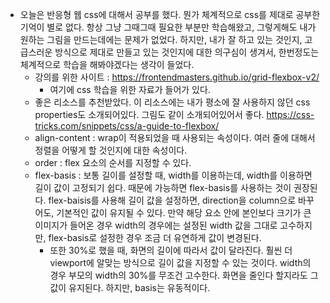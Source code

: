 

- 오늘은 반응형 웹 css에 대해서 공부를 했다. 뭔가 체계적으로 css를 제대로 공부한 기억이 별로 없다. 항상 그냥 그때그때 필요한 부분만 학습해왔고, 그렇게해도 내가 원하는 그림을 만드는데에는 문제가 없었다. 하지만, 내가 잘 하고 있는 것인지, 고급스러운 방식으로 제대로 만들고 있는 것인지에 대한 의구심이 생겨서, 한번정도는 체계적으로 학습을 해봐야겠다는 생각이 들었다. 
	- 강의를 위한 사이트 : https://frontendmasters.github.io/grid-flexbox-v2/
		- 여기에 css 학습을 위한 자료가 들어가 있다. 
	- 좋은 리소스를 추천받았다. 이 리소스에는 내가 평소에 잘 사용하지 않던 css properties도 소개되어있다. 그림도 같이 소개되어있어서 좋다.  https://css-tricks.com/snippets/css/a-guide-to-flexbox/
	- align-content : wrap이 적용되었을 때 사용되는 속성이다. 여러 줄에 대해서 정렬을 어떻게 할 것인지에 대한 속성이다. 
	- order : flex 요소의 순서를 지정할 수 있다. 
	- flex-basis : 보통 길이를 설정할 때, width를 이용하는데, width를 이용하면 길이 값이 고정되기 쉽다. 때문에 가능하면 flex-basis를 사용하는 것이 권장된다. flex-baisis를 사용해 길이 값을 설정하면, direction을 column으로 바꾸어도, 기본적인 값이 유지될 수 있다. 만약 해당 요소 안에 본인보다 크기가 큰 이미지가 들어온 경우 width의 경우에는 설정된 width 값을 그대로 고수하지만, flex-basis로 설정한 경우 조금 더 유연하게 값이 변경된다. 
		- 또한 30%로 했을 때, 화면의 길이에 따라서 값이 달라진다. 훨씬 더 viewport에 알맞는 방식으로 길이 값을 지정할 수 있는 것이다. width의 경우 부모의 width의 30%를 무조건 고수한다. 화면을 줄인다 할지라도 그 값이 유지된다. 하지만, basis는 유동적이다. 